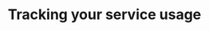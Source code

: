 ---
title: Tracking your service usage
redirect_to:
  - https://www.ibm.com/support/knowledgecenter/SS7P7S_ind/watson-assistant-solutions/further-topics/service_usage.html
---